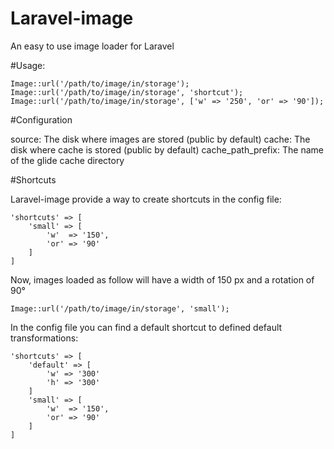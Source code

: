 # Laravel-image
An easy to use image loader for Laravel

#Usage:

    Image::url('/path/to/image/in/storage');
    Image::url('/path/to/image/in/storage', 'shortcut');
    Image::url('/path/to/image/in/storage', ['w' => '250', 'or' => '90']);

#Configuration

source: The disk where images are stored (public by default)
cache: The disk where cache is stored (public by default)
cache_path_prefix: The name of the glide cache directory

#Shortcuts

Laravel-image provide a way to create shortcuts in the config file:

    'shortcuts' => [
        'small' => [
            'w'  => '150',
            'or' => '90'
        ]
    ]
    
Now, images loaded as follow will have a width of 150 px and a rotation of 90°

    Image::url('/path/to/image/in/storage', 'small');
    
In the config file you can find a default shortcut to defined default transformations:

    'shortcuts' => [
        'default' => [
            'w' => '300'
            'h' => '300'
        ]
        'small' => [
            'w'  => '150',
            'or' => '90'
        ]
    ]